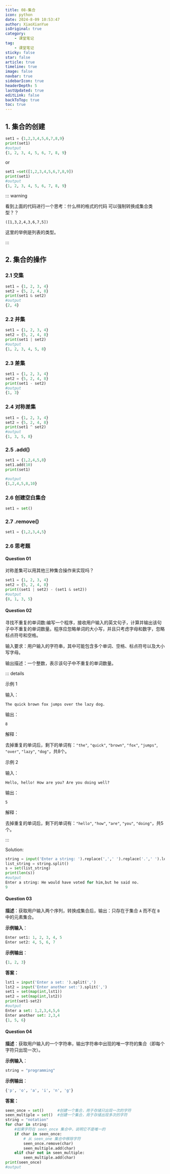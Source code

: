 ```yaml
---
title: 08-集合
icon: python
date: 2024-8-09 10:53:47
author: XiaoXianYue
isOriginal: true
category: 
    - 课堂笔记
tag:
    - 课堂笔记
sticky: false
star: false
article: true
timeline: true
image: false
navbar: true
sidebarIcon: true
headerDepth: 5
lastUpdated: true
editLink: false
backToTop: true
toc: true
---
```


## 1. 集合的创建

```python
set1 = {1,2,3,4,5,6,7,8,9}
print(set1)
#output
{1, 2, 3, 4, 5, 6, 7, 8, 9}
```

or

```python
set1 =set([1,2,3,4,5,6,7,8,9])
print(set1)
#output
{1, 2, 3, 4, 5, 6, 7, 8, 9}
```

::: warning

看到上面的代码进行一个思考：什么样的格式的代码 可以强制转换成集合类型？？

`([1,3,2,4,3,6,7,5])`

这里的举例是列表的类型。

:::

## 2. 集合的操作

### 2.1 交集

```python
set1 = {1, 2, 3, 4}
set2 = {5, 2, 4, 8}
print(set1 & set2)
#output
{2, 4}
```



### 2.2 并集

```python
set1 = {1, 2, 3, 4}
set2 = {5, 2, 4, 8}
print(set1 | set2)
#output
{1, 2, 3, 4, 5, 8}
```



### 2.3 差集

```python
set1 = {1, 2, 3, 4}
set2 = {5, 2, 4, 8}
print(set1 - set2)
#output
{1, 3}
```



### 2.4 对称差集

```python
set1 = {1, 2, 3, 4}
set2 = {5, 2, 4, 8}
print(set1 ^ set2)
#output
{1, 3, 5, 8}
```



### 2.5 .add()

```python
set1 = {1,2,4,5,8}
set1.add(10)
print(set1)

#output
{1,2,4,5,8,10}
```

### 2.6 创建空白集合

```python
set1 = set()
```

### 2.7 .remove()

```python
set1 = {1,2,3,4,5}
```



### 2.6 思考题

#### Question 01

对称差集可以用其他三种集合操作来实现吗？

```python
set1 = {1, 2, 3, 4}
set2 = {5, 2, 4, 8}
print((set1 | set2) - (set1 & set2))
#output
{8, 1, 3, 5}
```

#### Question 02 

寻找不重复的单词数:编写一个程序，接收用户输入的英文句子，计算并输出该句子中不重复的单词数量。程序应忽略单词的大小写，并且只考虑字母和数字，忽略标点符号和空格。

输入要求：用户输入的字符串，其中可能包含多个单词、空格、标点符号以及大小写字母。

输出描述：一个整数，表示该句子中不重复的单词数量。



::: details

示例 1

输入：

```
The quick brown fox jumps over the lazy dog.
```

输出：

```
8
```

解释：

去掉重复的单词后，剩下的单词有：`"the"`, `"quick"`, `"brown"`, `"fox"`, `"jumps"`, `"over"`, `"lazy"`, `"dog"`，共8个。

示例 2

输入：

```
Hello, hello! How are you? Are you doing well?
```

输出：

```
5
```

解释：

去掉重复的单词后，剩下的单词有：`"hello"`, `"how"`, `"are"`, `"you"`, `"doing"`，共5个。

:::

Solution:

```python
string = input('Enter a string: ').replace(',',' ').replace('.',' ').lower()
list_string = string.split()
s = set(list_string)
print(len(s))
#output
Enter a string: He would have voted for him,but he said no.
9
```





#### Question 03

**描述**：获取用户输入两个序列，转换成集合后，输出：只存在于集合 `A` 而不在 `B` 中的元素集合。

**示例输入**：

```python
Enter set1: 1, 2, 3, 4, 5
Enter set2: 4, 5, 6, 7
```

**示例输出**：

```python
{1, 2, 3}
```

**答案：**

```python
lst1 = input('Enter a set: ').split(',')
lst2 = input('Enter another set:').split(',')
set1 = set(map(int,lst1))
set2 = set(map(int,lst2))
print(set1-set2)
#output
Enter a set: 1,2,3,4,5,6
Enter another set: 2,3,4
{1, 5, 6}
```



#### Question 04

**描述**：获取用户输入的一个字符串，输出字符串中出现的唯一字符的集合（即每个字符只出现一次）。

**示例输入**：

```python
string = "programming"
```

**示例输出**：

```python
{'p', 'o', 'a', 'i', 'n', 'g'}
```

**答案：**

```python
seen_once = set()      #创建一个集合，用于存储只出现一次的字符
seen_multiple = set()  #创建一个集合，用于存储出现多次的字符
string = "notation"
for char in string:
    #如果字符在 seen_once 集合中，说明它不是唯一的
    if char in seen_once:
        # 从 seen_one 集合中移除字符
        seen_once.remove(char)
        seen_multiple.add(char)
    elif char not in seen_multiple:
        seen_multiple.add(char)
print(seen_once)
#output
```






